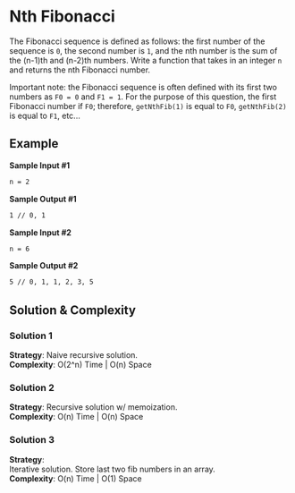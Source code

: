 # Nth Fibonacci
The Fibonacci sequence is defined as follows: the first number of the sequence is `0`, the second number is `1`, and the nth number is the sum of the (n-1)th and (n-2)th numbers. Write a function that takes in an integer `n` and returns the nth Fibonacci number.

Important note: the Fibonacci sequence is often defined with its first two numbers as `F0 = 0` and `F1 = 1`. For the purpose of this question, the first Fibonacci number if `F0`; therefore, `getNthFib(1)` is equal to `F0`, `getNthFib(2)` is equal to `F1`, etc...

## Example
**Sample Input #1**
```sh
n = 2
```

**Sample Output #1**
```sh
1 // 0, 1
```

**Sample Input #2**
```sh
n = 6
```

**Sample Output #2**
```sh
5 // 0, 1, 1, 2, 3, 5
```

## Solution & Complexity  
### Solution 1  
__Strategy__: Naive recursive solution.  
__Complexity__: O(2^n) Time | O(n) Space  

### Solution 2  
__Strategy__: Recursive solution w/ memoization.  
__Complexity__: O(n) Time | O(n) Space  

### Solution 3  
__Strategy__:  
Iterative solution. Store last two fib numbers in an array.  
__Complexity__: O(n) Time | O(1) Space
